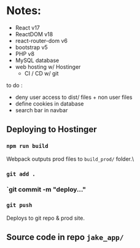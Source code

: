 # Notes:
- React v17
- ReactDOM v18
- react-router-dom v6
- bootstrap v5
- PHP v8
- MySQL database
- web hosting w/ Hostinger 
    - CI / CD w/ git

to do : 
- deny user access to dist/ files + non user files
- define cookies in database
- search bar in navbar

## Deploying to Hostinger
### `npm run build`

Webpack outputs prod files to `build_prod/` folder.\

### `git add .`
### `git commit -m "deploy..."
### `git push`

Deploys to git repo & prod site.

## Source code in repo `jake_app/`